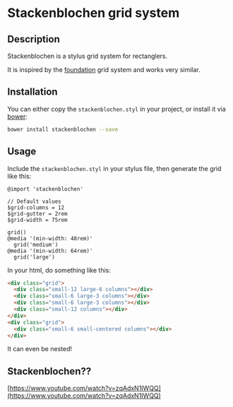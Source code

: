 # Stackenblochen grid system

## Description

Stackenblochen is a stylus grid system for rectanglers.

It is inspired by the [foundation](http://foundation.zurb.com/docs/components/grid.html) grid system and works very similar.

## Installation

You can either copy the `stackenblochen.styl` in your project, or install it via [bower](http://bower.io/):

```sh
bower install stackenblochen --save
```

## Usage

Include the `stackenblochen.styl` in your stylus file, then generate the grid like this:

```stylus
@import 'stackenblochen'

// Default values
$grid-columns = 12
$grid-gutter = 2rem
$grid-width = 75rem

grid()
@media '(min-width: 48rem)'
  grid('medium')
@media '(min-width: 64rem)'
  grid('large')
```

In your html, do something like this:

```html
<div class="grid">
  <div class="small-12 large-6 columns"></div>
  <div class="small-6 large-3 columns"></div>
  <div class="small-6 large-3 columns"></div>
  <div class="small-12 columns"></div>
</div>
<div class="grid">
  <div class="small-6 small-centered columns"></div>
</div>
```

It can even be nested!

## Stackenblochen??

[https://www.youtube.com/watch?v=zqAdxN1IWQQ](https://www.youtube.com/watch?v=zqAdxN1IWQQ)
